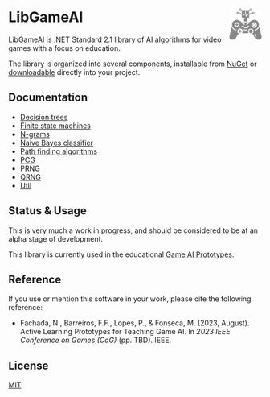 # LibGameAI <img src="images/logo.svg" align="right" />

LibGameAI is .NET Standard 2.1 library of AI algorithms for video games with a
focus on education.

The library is organized into several components, installable from
[NuGet] or [downloadable] directly into your project.

## Documentation

* [Decision trees](xref:LibGameAI.DecisionTrees)
* [Finite state machines](xref:LibGameAI.FSMs)
* [N-grams](xref:LibGameAI.NGrams)
* [Naive Bayes classifier](xref:LibGameAI.NaiveBayes)
* [Path finding algorithms](xref:LibGameAI.PathFinding)
* [PCG](xref:LibGameAI.PCG)
* [PRNG](xref:LibGameAI.PRNG)
* [QRNG](xref:LibGameAI.QRNG)
* [Util](xref:LibGameAI.Util)

## Status & Usage

This is very much a work in progress, and should be considered to be at an alpha
stage of development.

This library is currently used in the educational [Game AI Prototypes].

## Reference

If you use or mention this software in your work, please cite the following
reference:

- Fachada, N., Barreiros, F.F., Lopes, P., & Fonseca, M. (2023, August).
  Active Learning Prototypes for Teaching Game AI. In *2023 IEEE Conference on
  Games (CoG)* (pp. TBD). IEEE.

## License

[MIT](https://github.com/nunofachada/libgameai/blob/main/LICENSE)

[Game AI Prototypes]:https://github.com/nunofachada/game-ai-prototypes
[NuGet]:https://www.nuget.org/packages?q=LibGameAI
[downloadable]:https://github.com/nunofachada/libgameai/releases